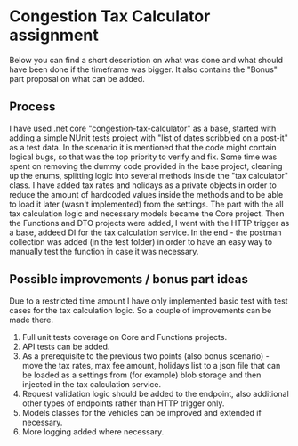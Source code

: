 # Congestion Tax Calculator assignment

Below you can find a short description on what was done and what should have been done if the timeframe was bigger.
It also contains the "Bonus" part proposal on what can be added.

## Process

I have used .net core "congestion-tax-calculator" as a base, started with adding a simple NUnit tests project with "list of dates scribbled on a post-it" as a test data. 
In the scenario it is mentioned that the code might contain logical bugs, so that was the top priority to verify and fix. 
Some time was spent on removing the dummy code provided in the base project, cleaning up the enums, splitting logic into several methods inside the "tax calculator" class. 
I have added tax rates and holidays as a private objects in order to reduce the amount of hardcoded values inside the methods and to be able to load it later (wasn't implemented) from the settings. 
The part with the all tax calculation logic and necessary models became the Core project.
Then the Functions and DTO projects were added, I went with the HTTP trigger as a base, addeed DI for the tax calculation service. 
In the end - the postman collection was added (in the test folder) in order to have an easy way to manually test the function in case it was necessary.

## Possible improvements / bonus part ideas

Due to a restricted time amount I have only implemented basic test with test cases for the tax calculation logic. So a couple of improvements can be made there. 
1) Full unit tests coverage on Core and Functions projects. 
2) API tests can be added.
3) As a prerequisite to the previous two points (also bonus scenario) - move the tax rates, max fee amount, holidays list to a json file that can be loaded as a settings from (for example) blob storage and then injected in the tax calculation service.
4) Request validation logic should be added to the endpoint, also additional other types of endpoints rather than HTTP trigger only.
5) Models classes for the vehicles can be improved and extended if necessary.
6) More logging added where necessary.